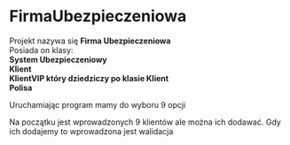 # FirmaUbezpieczeniowa
Projekt nazywa się <b>Firma Ubezpieczeniowa</b><br>
Posiada on klasy:<br> 
<b>System Ubezpieczeniowy</b><br>
<b>Klient</b><br>
<b>KlientVIP który dziedziczy po klasie Klient</b><br>
<b> Polisa</b><br>
<p>Uruchamiając program mamy do wyboru 9 opcji</p>
<p>Na początku jest wprowadzonych 9 klientów ale można ich dodawać. Gdy ich dodajemy to wprowadzona jest walidacja</p>
